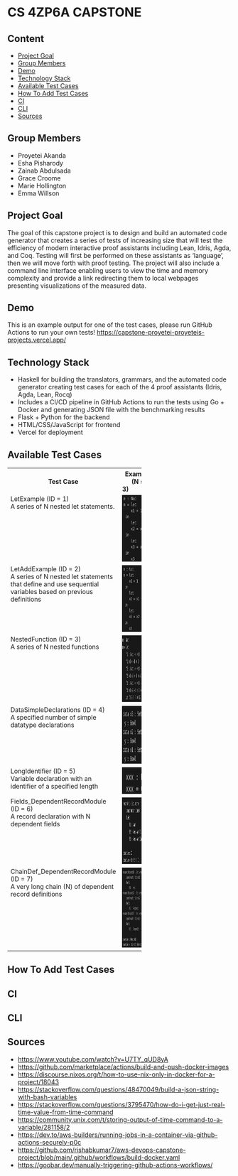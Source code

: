 # CS 4ZP6A CAPSTONE

## Content
- [Project Goal](#ssProjectGoal) 
- [Group Members](#ssGroupMembers) 
- [Demo](#ssDemo) 
- [Technology Stack](#ssTechnologyStack)
- [Available Test Cases](#ssAvailableCases)
- [How To Add Test Cases](#ssAddCases)
- [CI](#ssCI)
- [CLI](#ssCLI)
- [Sources](#ssSources)

## Group Members <a id='ssGroupMembers'></a>
- Proyetei Akanda
- Esha Pisharody
- Zainab Abdulsada
- Grace Croome
- Marie Hollington
- Emma Willson


## Project Goal <a id='ssPojectGoal'></a>
The goal of this capstone project is to design and build an automated code generator that creates a series of tests of increasing size that will test the efficiency of modern
interactive proof assistants including Lean, Idris, Agda, and Coq. Testing will first be performed on these assistants as ‘language’, then we will move forth with proof testing.
The project will also include a command line interface enabling users to view the time and memory complexity and provide a link redirecting them to local webpages presenting visualizations of the measured data.

## Demo <a id='ssDemo'></a>
This is an example output for one of the test cases, please run GitHub Actions to run your own tests!
https://capstone-proyetei-proyeteis-projects.vercel.app/

## Technology Stack <a id='ssTechnologyStack'></a>
- Haskell for building the translators, grammars, and the automated code generator creating test cases for each of the 4 proof assistants (Idris, Agda, Lean, Rocq)
- Includes a CI/CD pipeline in GitHub Actions to run the tests using Go + Docker and generating JSON file with the benchmarking results
- Flask + Python for the backend
- HTML/CSS/JavaScript for frontend
- Vercel for deployment

## Available Test Cases <a id='ssAvailableCases'></a>
<table style="width: 60%;">
    <tr>
        <th style="width: 30%;">Test Case</th>
        <th style="width: 70%;">Example (N = 3)&nbsp;&nbsp;&nbsp;&nbsp;&nbsp;&nbsp;&nbsp;&nbsp;&nbsp;&nbsp;&nbsp;&nbsp;&nbsp;&nbsp;&nbsp;</th>
    </tr>
    <tr>
        <td style="vertical-align: top;">LetExample (ID = 1)<br>A series of N nested let statements. </td>
        <td><img src="testcases/test1.png" width="120" height="150"></td>
    </tr>
    <tr>
        <td style="vertical-align: top;">LetAddExample (ID = 2)<br>A series of N nested let statements that define and use sequential variables based on previous definitions</td>
        <td><img src="testcases/test2.png" width="120" height="150"></td>
    </tr>
    <tr>
        <td style="vertical-align: top;">NestedFunction (ID = 3)<br>A series of N nested functions</td>
        <td><img src="testcases/test3.png" width="190" height="150"></td>
    </tr>
    <tr>
        <td style="vertical-align: top;">DataSimpleDeclarations (ID = 4)<br>A specified number of simple datatype declarations</td>
        <td><img src="testcases/test4.png" width="140" height="130"></td>
    </tr>
    <tr>
        <td style="vertical-align: top;">LongIdentifier (ID = 5)<br>Variable declaration with an identifier of a specified length</td>
        <td><img src="testcases/test5.png" width="100" height="60"></td>
    </tr>
    <tr>
        <td style="vertical-align: top;">Fields_DependentRecordModule (ID = 6)<br>A record declaration with N dependent fields</td>
        <td><img src="testcases/test6.png" width="210" height="150"></td>
    </tr>
    <tr>
        <td style="vertical-align: top;">ChainDef_DependentRecordModule (ID = 7)<br>A very long chain (N) of dependent record definitions</td>
        <td><img src="testcases/test7.png" width="210" height="180"></td>
    </tr>
</table>

## How To Add Test Cases <a id='ssAddCases'></a>

## CI <a id='ssCI'></a>

## CLI <a id='ssCLI'></a>


## Sources <a id='ssSources'></a>
- https://www.youtube.com/watch?v=U7TY_qUD8yA
- https://github.com/marketplace/actions/build-and-push-docker-images
- https://discourse.nixos.org/t/how-to-use-nix-only-in-docker-for-a-project/18043
- https://stackoverflow.com/questions/48470049/build-a-json-string-with-bash-variables
- https://stackoverflow.com/questions/3795470/how-do-i-get-just-real-time-value-from-time-command
- https://community.unix.com/t/storing-output-of-time-command-to-a-variable/281158/2
- https://dev.to/aws-builders/running-jobs-in-a-container-via-github-actions-securely-p0c
- https://github.com/rishabkumar7/aws-devops-capstone-project/blob/main/.github/workflows/build-docker.yaml
- https://goobar.dev/manually-triggering-github-actions-workflows/

